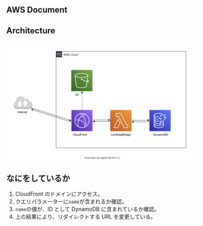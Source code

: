 ## AWS Document

## Architecture

![](./architecture.svg)

## なにをしているか

1. CloudFront のドメインにアクセス。
1. クエリパラメーターに`name`が含まれるか確認。
1. `name`の値が、ID として DynamoDB に含まれているか確認。
1. 上の結果により、リダイレクトする URL を変更している。
